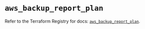 # `aws_backup_report_plan`

Refer to the Terraform Registry for docs: [`aws_backup_report_plan`](https://registry.terraform.io/providers/hashicorp/aws/5.94.0/docs/resources/backup_report_plan).
